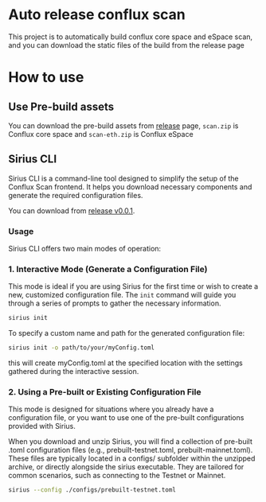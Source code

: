 # Auto release conflux scan

This project is to automatically build conflux core space and eSpace scan, and you can download the static files of the build from the release page

# How to use

## Use Pre-build assets

You can download the pre-build assets from [release](https://github.com/Conflux-Chain/sirius-auto-release/releases) page, `scan.zip` is Conflux core space and `scan-eth.zip` is Conflux eSpace

## Sirius CLI

Sirius CLI is a command-line tool designed to simplify the setup of the Conflux Scan frontend. It helps you download necessary components and generate the required configuration files.

You can download from [release v0.0.1](https://github.com/Conflux-Chain/sirius-auto-release/releases/tag/v0.0.1).

### Usage

Sirius CLI offers two main modes of operation:

### 1. Interactive Mode (Generate a Configuration File)

This mode is ideal if you are using Sirius for the first time or wish to create a new, customized configuration file. The `init` command will guide you through a series of prompts to gather the necessary information.

```bash
sirius init
```

To specify a custom name and path for the generated configuration file:

```bash
sirius init -o path/to/your/myConfig.toml
```

this will create myConfig.toml at the specified location with the settings gathered during the interactive session.

### 2. Using a Pre-built or Existing Configuration File

This mode is designed for situations where you already have a configuration file, or you want to use one of the pre-built configurations provided with Sirius.

When you download and unzip Sirius, you will find a collection of pre-built .toml configuration files (e.g., prebuilt-testnet.toml, prebuilt-mainnet.toml). These files are typically located in a configs/ subfolder within the unzipped archive, or directly alongside the sirius executable. They are tailored for common scenarios, such as connecting to the Testnet or Mainnet.

```bash
sirius --config ./configs/prebuilt-testnet.toml
```
